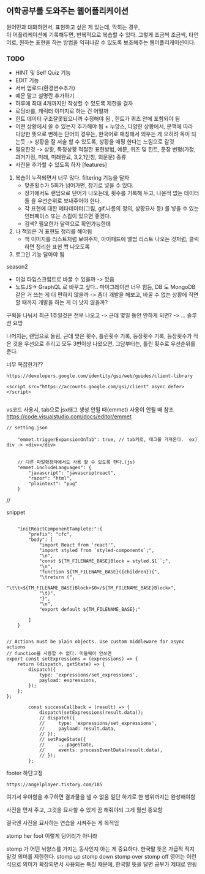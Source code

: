 ## 어학공부를 도와주는 웹어플리케이션

원어민과 대화하면서, 표현하고 싶은 게 있는데, 막히는 경우,  
이 어플리케이션에 기록해두면, 반복적으로 복습할 수 있다.
그렇게 조금씩 조금씩, 타언어로, 원하는 표현을 하는 방법을 익혀나갈 수 있도록 보조해주는 웹어플리케이션이다.

### TODO

-   HINT 및 Self Quiz 기능
-   EDIT 기능
-   서버 업로드(환경변수추가)
-   예문 말고 설명란 추가하기
-   하루에 최대 4개까지만 작성할 수 있도록 제한을 걸자
-   로딩바를, 캐릭터 이미지로 하는 건 어떨까
-   힌트 데이터 구조잘못됬으니까 수정해야 됨 , 힌트가 퀴즈 안에 포함되야 됨
-   어떤 상황에서 쓸 수 있는지 추가해야 됨 + 누앙스, 다양한 상황에서, 문맥에 따라 다양한 뜻으로 변하는 단어의 경우는, 한국어로 매칭해서 외우는 게 오히려 독이 되는듯 -> 상황을 잘 서술 할 수 있도록, 상황을 매핑 한다는 느낌으로 갈것
-   필요한것 -> 상황, 특정상황 적절한 표현방법, 예문, 퀴즈 및 힌트, 문장 변형(가정,과거가정, 미래, 미래완료, 3,2,1인칭, 의문문) 종류
-   사진을 추가할 수 있도록 하자
    [features]

1. 복습이 누적되면서 너무 많다. filtering 기능을 달자
    - 맞춘횟수가 5회가 넘어가면, 장기로 넣을 수 있다.
    - 장기에서도 랜덤으로 단어가 나오는데, 횟수를 기록해 두고, 나온적 없는 데이터들 을 우선순위로 보내주어야 한다.
    - 각 표현에 대한 메타데이터(그림, gif,나름의 정의, 상황묘사 등) 를 넣을 수 있는 인터페이스 또는 스킴이 있으면 좋겠다.
    - 검색? 필요한가 달력으로 확인가능한데
2. 나 책읽은 거 표현도 정리를 해야됨
    - 책 이미지를 리스트처럼 보여주자, 아이패드에 앨범 리스트 나오는 것처럼, 클릭하면 정리한 표현 쫙 나오도록
3. 로그인 기능 달아야 됨

season2

-   이걸 타입스크립트로 바꿀 수 있을까 -> 있음
-   노드JS-> GraphQL 로 바꾸고 싶다.. 마이그레이션 너무 힘듬, DB 도 MongoDB 같은 거 쓰는 게 더 편하지 않을까 -> 좀더 개발을 해보고, 바꿀 수 없는 상황에 직면할 때까지 개발을 하는 게 더 낫지 않을까?

구획을 나눠서
최근 1주일것은 전부 나오고 -> 근데 몇일 동안 안하게 되면?
-> ... 솔루션 요망

나머지는, 랜덤으로 돌림, 근데 맞은 횟수, 틀린횟수 기록, 등장횟수 기록,
등장횟수가 적은 것을 우선으로 추리고
모두 3번이상 나왔으면,
그담부터는, 틀린 횟수로 우선순위를 준다.

너무 복잡한가??

```
https://developers.google.com/identity/gsi/web/guides/client-library

<script src="https://accounts.google.com/gsi/client" async defer></script>


```

vs코드 사용시, tab으로 jsx태그 생성 안될 때(emmet) 사용이 안될 때
참조 https://code.visualstudio.com/docs/editor/emmet

```
// setting.json

    "emmet.triggerExpansionOnTab": true, // tab키로, 태그를 가져온다.  ex) div -> <div></div>


    // 다른 파일확장자에서도 사용 할 수 있도록 한다.(js)
    "emmet.includeLanguages": {
        "javascript": "javascriptreact",
        "razor": "html",
        "plaintext": "pug"
    }
```

//

snippet

```

	"initReactComponentTamplete:":{
		"prefix": "cfc",
		"body": [
			"import React from 'react'",
			"import styled from `styled-components`;",
			"\n",
			"const ${TM_FILENAME_BASE}Block = styled.$1``;",
			"\n",
			"function ${TM_FILENAME_BASE}({children}){",
			"\treturn (",
			"\t\t<${TM_FILENAME_BASE}Block>$0</${TM_FILENAME_BASE}Block>",
			"\t)",
			"}",
			"\n",
			"export default ${TM_FILENAME_BASE};"

		]
	}
```

```

// Actions must be plain objects. Use custom middleware for async actions
// function을 사용할 수 없다. 미들웨어 안쓰면
export const setExpressions = (expressions) => {
    return (dispatch, getState) => {
        dispatch({
            type: 'expressions/set_expressions',
            payload: expressions,
        });
    };
};

        const successCallback = (result) => {
            dispatch(setExpressions(result.data));
            // dispatch({
            //     type: 'expressions/set_expressions',
            //     payload: result.data,
            // });
            // setPageState({
            //     ...pageState,
            //     events: processEventData(result.data),
            // });
        };

```

footer 하단고정

```
https://angelplayer.tistory.com/185

```

여기서 우아함을 추구하면 결과물을 낼 수 없음
일단 하기로 한 범위까지는 완성해야함

사진을 먼저 주고, 그것을 묘사할 수 있게 끔 해줘야되
그게 훨씬 중요함

결국엔 사진을 묘사하는 연습을 시켜주는 게 목적임

stomp her foot
이렇게 덩어리가 아니라

stomp 가 어떤 뉘양스를 가지는 동사인지 아는 게 중요하다. 한국말 뜻은 가급적 적지 말것 의미를 제한한다.
stomp up
stomp down
stomp over
stomp off
영어는 이런식으로 의미가 확장되면서 사용되는 특징 때문에, 한국말 뜻을 달면 공부가 제대로 안됨
